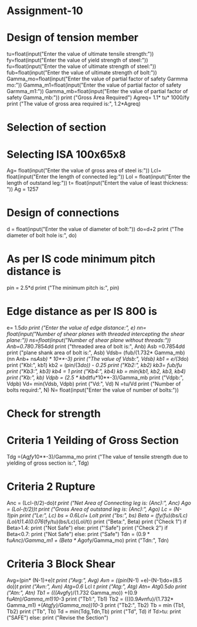 # Assignment-10
# Design of tension member
tu=float(input("Enter the value of ultimate tensile strength:"))
fy=float(input("Enter the value of yield strength of steel:"))
fu=float(input("Enter the value of ultimate strength of steel:"))
fub=float(input("Enter the value of ultimate strength of bolt:"))
Gamma_mo=float(input("Enter the value of partial factor of safety Garmma mo:"))
Gamma_m1=float(input("Enter the value of partial factor of safety Garmma_m1:"))
Gamma_mb=float(input("Enter the value of partial factor of safety Gamma_mb:"))
print ("Gross Area Required")
Agreq= 1.1* tu* 1000/fy
print ("The value of gross area required is:", 1.2*Agreq)
# Selection of section
# Selecting ISA 100x65x8
Ag= float(input("Enter the value of gross area of steel is:"))
Lcl= float(input("Enter the length of connected leg:"))
Lol = float(input("Enter the length of outstand leg:"))
t= float(input("Entert the value of least thickness: "))
Ag = 1257
# Design of connections
d = float(input("Enter the value of diameter of bolt:"))
do=d+2
print ("The diameter of bolt hole is:", do)
# As per IS code minimum pitch distance is
pin = 2.5*d
print ("The minimum pitch is:", pin)
# Edge distance as per IS 800 is
e= 1.5*do
print ("Enter the value of edge distance:", e)
nn= float(input("Number of shear planes with threaded intercepting the shear plane:"))
ns=float(input("Number of shear plane without threads:"))
Anb=0.78*0.7854*d*d
print ("threaded area of bolt is:", Anb)
Asb =0.7854*d*d
print ("plane shank area of bolt is:", Asb)
Vdsb= (fub/(1.732* Gamma_mb)(nn Anb+ ns*Asb) * 10**-3)
print ("The value of Vdsb:", Vdsb)
kb1 = e/(3*do)
print ("Kbl:", kb1)
kb2 = (pin/(3*do)) - 0.25
print ("Kb2:", kb2)
kb3= fub/fu
print ("Kb3:", kb3)
kb4 = 1
print ("Kb4:", kb4)
kb = min(kb1, kb2, kb3, kb4)
print ("Kb:", kb)
Vdpb = (2.5 * kb*d*t*fu*10**-3)/Gamma_mb
print ("Vdpb:", Vdpb)
Vd= min(Vdsb, Vdpb)
print ("Vd:", Vd)
N =tu/Vd
print ("Number of bolts requird:", N)
N= float(input("Enter the value of number of bolts:"))
# Check for strength
# Criteria 1 Yeilding of Gross Section
Tdg =(Ag*fy*10**-3)/Gamma_mo
print ("The value of tensile strength due to yielding of gross section is:", Tdg)
# Criteria 2 Rupture
Anc = (Lcl-(t/2)-do)*t
print ("Net Area of Connecting leg is: (Anc):", Anc)
Ago = (Lol-(t/2))*t
print ("Gross Area of outstand leg is: (Anc):", Ago)
Lc = (N-1)*pin
print ("Le:", Lc)
bs = 0.6*Lcl+ Lol*t
print ("bs:", bs)
Beta = (fy/fu)(bs/Lc)(Lol/t)1.4(0.076*(fy/tu)(bs/Lc)(Lol/t))
print ("Beta:", Beta)
print ("Check 1")
if Beta>1.4:
    print ("Not Safe")
else:
    print ("'Safe")
print ("Check 2")
if Beta<0.7:
    print ("Not Safe")
else:
    print ("Safe")
Tdn = (0.9 * fu*Anc)/Gamma_m1 + (Beta * Ago*fy/Gamma_mo)
print ("Tdn:", Tdn)
# Criteria 3 Block Shear
Avg=(pin* (N-1)+e)*t
print ("Avg:", Avg)
Avn = ((pin*(N-1) +e)-(N-1)do+(8.5 do))*t
print ("Avn:", Avn)
Atg=0.6* Lcl *t
print ("Atg:", Atg)
Atn= Atg*0.5*do
print ("Atn:", Atn)
Tb1 = (((Avg*fy)/(1.732 Gamma_mo)) +(0.9 fu*Atn)/Gamma_m1)10*-3
print ("Tb1:", Tb1)
Tb2 = (((0.9*Avn*fu)/(1.732* Gamma_m1) +(Atg*fy)/Gamma_mo))10*-3
print ("Tb2:", Tb2)
Tb = min (Tb1, Tb2)
print ("Tb", Tb)
Td = min(Tdg,Tdn,Tb)
print ("Td", Td)
if Td>tu:
    print ("SAFE")
else:
    print ("Revise the Section")
